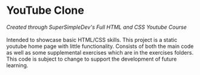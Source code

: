 # YouTube Clone

*Created through SuperSimpleDev's Full HTML and CSS Youtube Course* \
\
Intended to showcase basic HTML/CSS skills. This project is a static youtube home page with little functionality.
Consists of both the main code as well as some supplemental exercises which are in the exercises folders.
This code is subject to change to support the development of future learning. 
